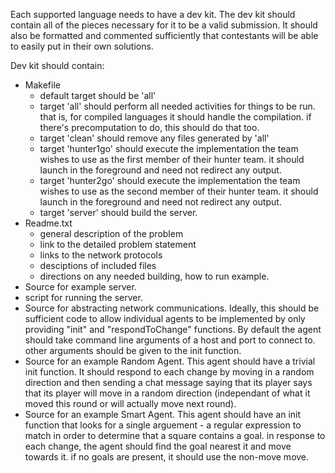Each supported language needs to have a dev kit.  The dev kit should contain all of the pieces necessary for it to be a valid submission.  It should also be formatted and commented sufficiently that contestants will be able to easily put in their own solutions.

Dev kit should contain:
  * Makefile
    * default target should be 'all'
    * target 'all' should perform all needed activities for things to be run.  that is, for compiled languages it should handle the compilation.  if there's precomputation to do, this should do that too.
    * target 'clean' should remove any files generated by 'all'
    * target 'hunter1go' should execute the implementation the team wishes to use as the first member of their hunter team.  it should launch in the foreground and need not redirect any output.
    * target 'hunter2go' should execute the implementation the team wishes to use as the second member of their hunter team.  it should launch in the foreground and need not redirect any output.
    * target 'server' should build the server.
  * Readme.txt
    * general description of the problem
    * link to the detailed problem statement
    * links to the network protocols
    * desciptions of included files
    * directions on any needed building, how to run example.
  * Source for example server.
  * script for running the server.
  * Source for abstracting network communications.  Ideally, this should be sufficient code to allow individual agents to be implemented by only providing "init" and "respondToChange" functions.  By default the agent should take command line arguments of a host and port to connect to.  other arguments should be given to the init function.
  * Source for an example Random Agent.  This agent should have a trivial init function.  It should respond to each change by moving in a random direction and then sending a chat message saying that its player says that its player will move in a random direction (independant of what it moved this round or will actually move next round).
  * Source for an example Smart Agent. This agent should have an init function that looks for a single arguement - a regular expression to match in order to determine that a square contains a goal.  in response to each change, the agent should find the goal nearest it and move towards it.  if no goals are present, it should use the non-move move.
